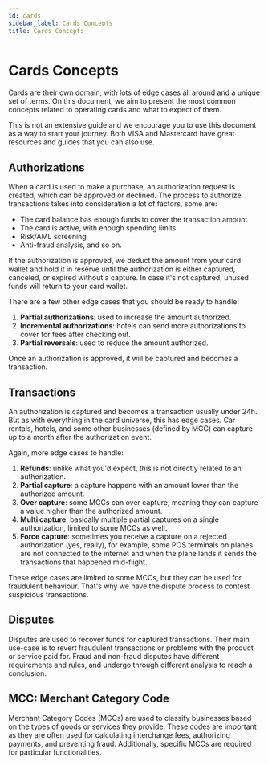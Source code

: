 ```yaml
---
id: cards
sidebar_label: Cards Concepts 
title: Cards Concepts
---
```


# Cards Concepts

Cards are their own domain, with lots of edge cases all around and a unique set of terms. 
On this document, we aim to present the most common concepts related to operating cards 
and what to expect of them.

This is not an extensive guide and we encourage you to use this document as a way to start 
your journey. Both VISA and Mastercard have great resources and guides that you can also use. 

## Authorizations 

When a card is used to make a purchase, an authorization request is created, which can be approved or declined. 
The process to authorize transactions takes into consideration a lot of factors, some are: 

- The card balance has enough funds to cover the transaction amount 
- The card is active, with enough spending limits 
- Risk/AML screening 
- Anti-fraud analysis, and so on. 

If the authorization is approved, we deduct the amount from your card wallet and hold it in reserve until 
the authorization is either captured, canceled, or expired without a capture.
In case it's not captured, unused funds will return to your card wallet. 

There are a few other edge cases that you should be ready to handle: 

1. **Partial authorizations**: used to increase the amount authorized.
2. **Incremental authorizations**: hotels can send more authorizations to cover for fees after checking out. 
3. **Partial reversals**: used to reduce the amount authorized. 

Once an authorization is approved, it will be captured and becomes a transaction. 

## Transactions 

An authorization is captured and becomes a transaction usually under 24h. 
But as with everything in the card universe, this has edge cases. 
Car rentals, hotels, and some other businesses (defined by MCC) can capture up to a month 
after the authorization event. 

Again, more edge cases to handle: 

1. **Refunds**: unlike what you'd expect, this is not directly related to an authorization. 
2. **Partial capture**: a capture happens with an amount lower than the authorized amount. 
3. **Over capture**: some MCCs can over capture, meaning they can capture a value higher than the authorized amount. 
4. **Multi capture**: basically multiple partial captures on a single authorization, limited to some MCCs as well. 
5. **Force capture**: sometimes you receive a capture on a rejected authorization (yes, really), for example, some POS terminals on planes are not connected to the internet and when the plane lands it sends the transactions that happened mid-flight. 

These edge cases are limited to some MCCs, but they can be used for fraudulent behaviour. 
That's why we have the dispute process to contest suspicious transactions. 

## Disputes 

Disputes are used to recover funds for captured transactions. Their main use-case is to revert fraudulent transactions 
or problems with the product or service paid for. Fraud and non-fraud disputes have different requirements and rules, 
and undergo through different analysis to reach a conclusion. 

## MCC: Merchant Category Code 

Merchant Category Codes (MCCs) are used to classify businesses based on the types of goods or services they provide. 
These codes are important as they are often used for calculating interchange fees, authorizing payments, and preventing fraud.
Additionally, specific MCCs are required for particular functionalities.

